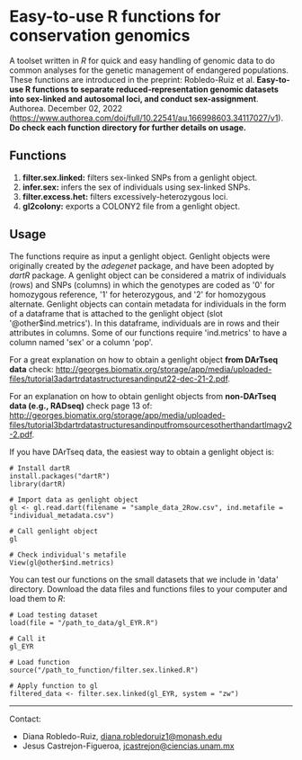 # Easy-to-use R functions for conservation genomics

A toolset written in *R* for quick and easy handling of genomic data to do common analyses for the genetic management of endangered populations. These functions are introduced in the preprint: Robledo-Ruiz et al. **Easy-to-use R functions to separate reduced-representation genomic datasets into sex-linked and autosomal loci, and conduct sex-assignment**. Authorea. December 02, 2022 (https://www.authorea.com/doi/full/10.22541/au.166998603.34117027/v1). **Do check each function directory for further details on usage.**

## Functions

1. **filter.sex.linked:** filters sex-linked SNPs from a genlight object. 
2. **infer.sex:** infers the sex of individuals using sex-linked SNPs.
3. **filter.excess.het:** filters excessively-heterozygous loci.
4. **gl2colony:** exports a COLONY2 file from a genlight object.

## Usage

The functions require as input a genlight object. Genlight objects were originally created by the *adegenet* package, and have been adopted by *dartR* package. A genlight object can be considered a matrix of individuals (rows) and SNPs (columns) in which the genotypes are coded as '0' for homozygous reference, '1' for heterozygous, and '2' for homozygous alternate. Genlight objects can contain metadata for individuals in the form of a dataframe that is attached to the genlight object (slot '@other$ind.metrics'). In this dataframe, individuals are in rows and their attributes in columns. Some of our functions require 'ind.metrics' to have a column named 'sex' or a column 'pop'. 

For a great explanation on how to obtain a genlight object **from DArTseq data** check: http://georges.biomatix.org/storage/app/media/uploaded-files/tutorial3adartrdatastructuresandinput22-dec-21-2.pdf. 

For an explanation on how to obtain genlight objects from **non-DArTseq data (e.g., RADseq)** check page 13 of: http://georges.biomatix.org/storage/app/media/uploaded-files/tutorial3bdartrdatastructuresandinputfromsourcesotherthandartlmagv2-2.pdf. 

If you have DArTseq data, the easiest way to obtain a genlight object is:

```
# Install dartR
install.packages("dartR")
library(dartR)

# Import data as genlight object
gl <- gl.read.dart(filename = "sample_data_2Row.csv", ind.metafile = "individual_metadata.csv")

# Call genlight object
gl

# Check individual's metafile
View(gl@other$ind.metrics)
```

You can test our functions on the small datasets that we include in 'data' directory. Download the data files and functions files to your computer and load them to *R*:
```
# Load testing dataset
load(file = "/path_to_data/gl_EYR.R")

# Call it
gl_EYR

# Load function
source("/path_to_function/filter.sex.linked.R")

# Apply function to gl
filtered_data <- filter.sex.linked(gl_EYR, system = "zw")
```

---------------------------------------------------------------------------
Contact:
- Diana Robledo-Ruiz, diana.robledoruiz1@monash.edu
- Jesus Castrejon-Figueroa, jcastrejon@ciencias.unam.mx
